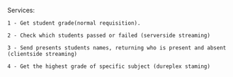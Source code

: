 Services:

    1 - Get student grade(normal requisition).
    
    2 - Check which students passed or failed (serverside streaming)
    
    3 - Send presents students names, returning who is present and absent (clientside streaming)
    
    4 - Get the highest grade of specific subject (dureplex staming)
